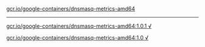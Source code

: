 [gcr.io/google-containers/dnsmasq-metrics-amd64](https://hub.docker.com/r/anjia0532/dnsmasq-metrics-amd64/tags/) 

----
[gcr.io/google-containers/dnsmasq-metrics-amd64:1.0.1 √](https://hub.docker.com/r/anjia0532/dnsmasq-metrics-amd64/tags/)

[gcr.io/google-containers/dnsmasq-metrics-amd64:1.0 √](https://hub.docker.com/r/anjia0532/dnsmasq-metrics-amd64/tags/)

